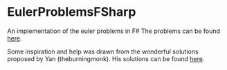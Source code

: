# EulerProblemsFSharp
An implementation of the euler problems in F#
The problems can be found [here](https://projecteuler.net/archives).

Some inspiration and help was drawn from the wonderful solutions proposed by Yan (theburningmonk). His solutions can be found [here](https://theburningmonk.com/project-euler-solutions/).
